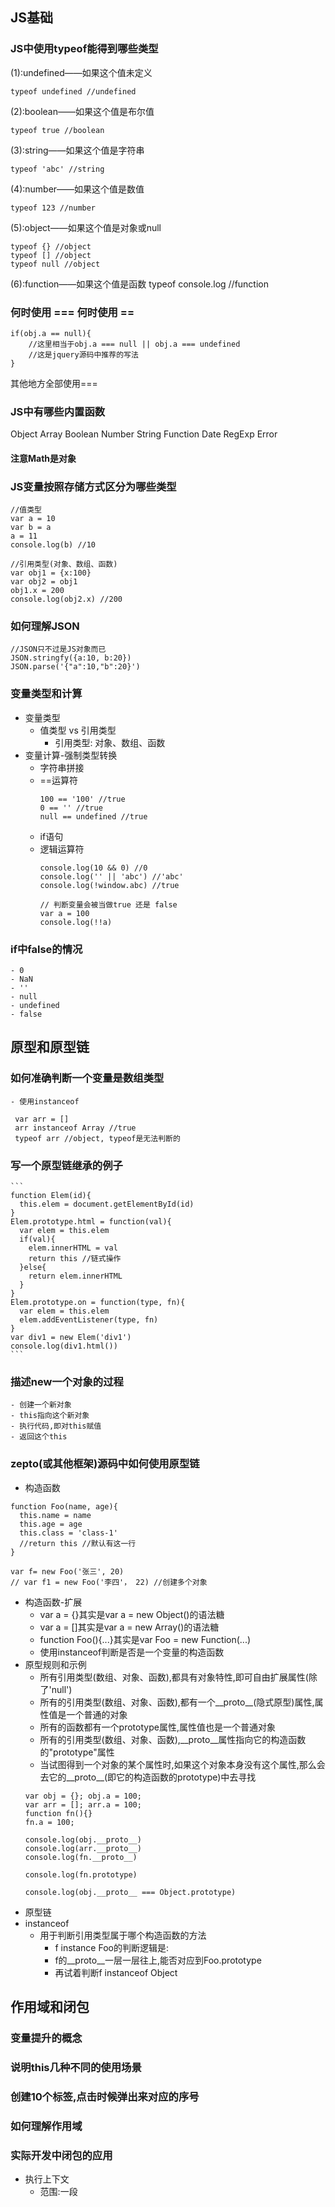## JS基础

### JS中使用typeof能得到哪些类型
(1):undefined——如果这个值未定义
```
typeof undefined //undefined
```
(2):boolean——如果这个值是布尔值
```
typeof true //boolean
```
(3):string——如果这个值是字符串
```
typeof 'abc' //string
```
(4):number——如果这个值是数值
```
typeof 123 //number
```
(5):object——如果这个值是对象或null
```
typeof {} //object
typeof [] //object
typeof null //object
```
(6):function——如果这个值是函数
typeof console.log //function

### 何时使用 === 何时使用 ==
```
if(obj.a == null){
    //这里相当于obj.a === null || obj.a === undefined
    //这是jquery源码中推荐的写法
}
```
其他地方全部使用===
### JS中有哪些内置函数
Object
Array
Boolean
Number
String
Function
Date
RegExp
Error
#### 注意Math是对象
### JS变量按照存储方式区分为哪些类型
```
//值类型
var a = 10
var b = a
a = 11
console.log(b) //10

//引用类型(对象、数组、函数)
var obj1 = {x:100}
var obj2 = obj1
obj1.x = 200
console.log(obj2.x) //200
```
### 如何理解JSON
```
//JSON只不过是JS对象而已
JSON.stringfy({a:10, b:20})
JSON.parse('{"a":10,"b":20}')
```
### 变量类型和计算
- 变量类型
  - 值类型 vs 引用类型
    - 引用类型: 对象、数组、函数
- 变量计算-强制类型转换
  - 字符串拼接
  - ==运算符
    ```
    100 == '100' //true
    0 == '' //true
    null == undefined //true
    ```
  - if语句
  - 逻辑运算符
    ```
    console.log(10 && 0) //0
    console.log('' || 'abc') //'abc'
    console.log(!window.abc) //true

    // 判断变量会被当做true 还是 false
    var a = 100
    console.log(!!a)
    ```
### if中false的情况
    - 0
    - NaN
    - ''
    - null
    - undefined
    - false


## 原型和原型链
### 如何准确判断一个变量是数组类型
    - 使用instanceof

  ```
   var arr = []
   arr instanceof Array //true
   typeof arr //object, typeof是无法判断的
  ```
### 写一个原型链继承的例子
    ```
    function Elem(id){
      this.elem = document.getElementById(id)
    }
    Elem.prototype.html = function(val){
      var elem = this.elem
      if(val){
        elem.innerHTML = val
        return this //链式操作
      }else{
        return elem.innerHTML
      }
    }
    Elem.prototype.on = function(type, fn){
      var elem = this.elem
      elem.addEventListener(type, fn)
    }
    var div1 = new Elem('div1')
    console.log(div1.html())
    ```    
### 描述new一个对象的过程
    - 创建一个新对象
    - this指向这个新对象
    - 执行代码,即对this赋值
    - 返回这个this
### zepto(或其他框架)源码中如何使用原型链
- 构造函数
```
function Foo(name, age){
  this.name = name
  this.age = age
  this.class = 'class-1'
  //return this //默认有这一行
}

var f= new Foo('张三', 20)
// var f1 = new Foo('李四'， 22) //创建多个对象
```
- 构造函数-扩展
  - var a = {}其实是var a = new Object()的语法糖
  - var a = []其实是var a = new Array()的语法糖
  - function Foo(){...}其实是var Foo = new Function(...)
  - 使用instanceof判断是否是一个变量的构造函数
- 原型规则和示例
  - 所有引用类型(数组、对象、函数),都具有对象特性,即可自由扩展属性(除了'null')
  - 所有的引用类型(数组、对象、函数),都有一个__proto__(隐式原型)属性,属性值是一个普通的对象
  - 所有的函数都有一个prototype属性,属性值也是一个普通对象
  - 所有的引用类型(数组、对象、函数),__proto__属性指向它的构造函数的"prototype"属性
  - 当试图得到一个对象的某个属性时,如果这个对象本身没有这个属性,那么会去它的__proto__(即它的构造函数的prototype)中去寻找
  ```
  var obj = {}; obj.a = 100;
  var arr = []; arr.a = 100;
  function fn(){}
  fn.a = 100;

  console.log(obj.__proto__)
  console.log(arr.__proto__) 
  console.log(fn.__proto__)

  console.log(fn.prototype)

  console.log(obj.__proto__ === Object.prototype)
  ```
- 原型链 
- instanceof
  - 用于判断引用类型属于哪个构造函数的方法
    - f instance Foo的判断逻辑是:
    - f的__proto__一层一层往上,能否对应到Foo.prototype
    - 再试着判断f instanceof Object
   
## 作用域和闭包
### 变量提升的概念
### 说明this几种不同的使用场景
### 创建10个<a>标签,点击时候弹出来对应的序号
### 如何理解作用域
### 实际开发中闭包的应用
- 执行上下文
  - 范围:一段<script>或者一个函数
  - 全局:变量定义、函数声明
  - 函数:变量定义、函数声明、this、arguments
  ** ps:注意函数声明和函数表达式的区别 **
- this
  - 作为构造函数执行
  - 作为对象属性执行
  - 作为普通函数执行
  - call apply bind
```
var a = {
  name: 'A',
  fn: function(){
    console.log(this.name)
  }
}
a.fn() //this === a
a.fn.call({name:'B'}) //this === {name: 'B'}
var fn1 = a.fn
fn1() //this === window
```
- 作用域
  - ES6新增块级作用域let const
  - var 不是块级作用域,函数作用域和全局作用域
- 作用域链
  ```
  var a = 100
  function fn(){
    var b = 200

    //当前作用域没有定义的变量,即"自由变量"
    console.log(a)
    console.log(b)
  }
  fn()
  ```
- 闭包
  ```
  function F1(){
      var a= 100

      //返回一个函数(函数作为返回值)
      return function(){
        console.log(a)
      }
  }
  //f1 得到一个函数
  var f1 = F1()
  var a = 200
  f1()

  //1.函数作为返回值
  //2.函数作为参数来传递

  function F2(fn){
   var a = 300
   fn()
  }
  F2(f1) //100
  ```